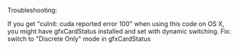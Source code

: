 
Troubleshooting:

If you get "cuInit: cuda reported error 100" when using this code on OS X, you might have gfxCardStatus installed and set with dynamic switching. Fix: switch to "Discrete Only" mode in gfxCardStatus